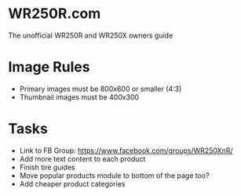 # WR250R.com

The unofficial WR250R and WR250X owners guide


# Image Rules

- Primary images must be 800x600 or smaller (4:3)
- Thumbnail images must be 400x300


# Tasks

- Link to FB Group: https://www.facebook.com/groups/WR250XnR/
- Add more text content to each product
- Finish tire guides
- Move popular products module to bottom of the page too?
- Add cheaper product categories

